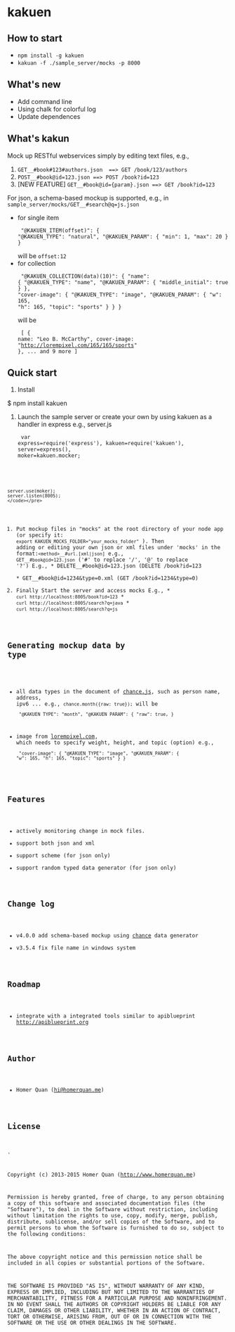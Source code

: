 # kakuen

## How to start

* `npm install -g kakuen`
* `kakuan -f ./sample_server/mocks -p 8000` 

## What's new

* Add command line 
* Using chalk for colorful log
* Update dependences

## What's kakun

Mock up RESTful webservices simply by editing text files, e.g., 
  1. `GET__#book#123#authors.json  ==> GET /book/123/authors`
  2. `POST__#book@id=123.json ==> POST /book?id=123`
  3. [NEW FEATURE] `GET__#book@id={param}.json ==> GET /book?id=123`
  
For json, a schema-based mockup is supported, e.g., in ``sample_server/mocks/GET__#search@q=js.json``
  * for single item <pre><code>
		"@KAKUEN_ITEM(offset)": {
			"@KAKUEN_TYPE": "natural",
			"@KAKUEN_PARAM": {
				"min": 1,
				"max": 20
			}
		}
  </code></pre>
  will be ``offset:12``
  * for collection <pre><code>
       "@KAKUEN_COLLECTION(data)(10)": {
		"name": {
			"@KAKUEN_TYPE": "name",
			"@KAKUEN_PARAM": {
				"middle_initial": true
			}
		},
		"cover-image": {
			"@KAKUEN_TYPE": "image",
			"@KAKUEN_PARAM": {
				"w": 165,
				"h": 165,
				"topic": "sports"
			}
		}
	}
  </code></pre>
  will be <pre><code>
   [
     {
      name: "Leo B. McCarthy",
      cover-image: "http://lorempixel.com/165/165/sports"
     },
     ... and 9 more
   ]
  </code></pre>

## Quick start

  1. Install

   $ npm install kakuen

  1. Launch the sample server or create your own by using kakuen as a handler in express e.g., server.js <pre><code>
    var express=require('express'),
    kakuen=require('kakuen'),
    server=express(),
    moker=kakuen.mocker;

    server.use(moker);
    server.listen(8005);
    </code></pre>
  1. Put mockup files in "mocks" at the root directory of your node app (or specify it: `` export KAKUEN_MOCKS_FOLDER="your_mocks_folder" `` ). Then adding or editing your own json or xml files under 'mocks' in the format:``<method>__#url.[xml|json]`` e.g., ``GET__#book@id=123.json`` ('#' to replace '/', '@' to replace '?')
    E.g., 
    * DELETE__#book@id=123.json     (DELETE /book?id=123   
    * GET__#book@id=1234&type=0.xml (GET /book?id=1234&type=0)  
  1. Finally Start the server and access mocks
    E.g.,
    * ``curl http://localhost:8005/book?id=123``
    * ``curl http://localhost:8005/search?q=java``
    * ``curl http://localhost:8005/search?q=js``

## Generating mockup data by type
  * all data types in the document of [chance.js](http://chancejs.com/), such as person name, address, ipv6 ...
    e.g., 
    ``chance.month({raw: true});`` 
    will be <pre><code>
       "@KAKUEN_TYPE": "month",
       "@KAKUEN_PARAM": {
	   "raw": true,
       }
    </code></pre>
    
  * image from [lorempixel.com](http://lorempixel.com), which needs to specify weight, height, and topic (option) e.g.,    <pre><code>
   "cover-image": {
	"@KAKUEN_TYPE": "image",
	"@KAKUEN_PARAM": {
		"w": 165,
		"h": 165,
		"topic": "sports"
	}
   }
   </code></pre>
  

## Features
  
  * actively monitoring change in mock files.
  * support both json and xml 
  * support scheme (for json only)
  * support random typed data generator (for json only)
  
## Change log
  * v4.0.0 add schema-based mockup using [chance](http://chancejs.com/) data generator
  * v3.5.4 fix file name in windows system  

## Roadmap
  * integrate with a integrated tools similar to apiblueprint http://apiblueprint.org

## Author
  * Homer Quan (hi@homerquan.me)

## License
.

Copyright (c) 2013-2015 Homer Quan (http://www.homerquan.me)

Permission is hereby granted, free of charge, to any person obtaining a copy of
this software and associated documentation files (the "Software"), to deal in
the Software without restriction, including without limitation the rights to
use, copy, modify, merge, publish, distribute, sublicense, and/or sell copies
of the Software, and to permit persons to whom the Software is furnished to do
so, subject to the following conditions:

The above copyright notice and this permission notice shall be included in all
copies or substantial portions of the Software.

THE SOFTWARE IS PROVIDED "AS IS", WITHOUT WARRANTY OF ANY KIND, EXPRESS OR
IMPLIED, INCLUDING BUT NOT LIMITED TO THE WARRANTIES OF MERCHANTABILITY,
FITNESS FOR A PARTICULAR PURPOSE AND NONINFRINGEMENT. IN NO EVENT SHALL THE
AUTHORS OR COPYRIGHT HOLDERS BE LIABLE FOR ANY CLAIM, DAMAGES OR OTHER
LIABILITY, WHETHER IN AN ACTION OF CONTRACT, TORT OR OTHERWISE, ARISING FROM,
OUT OF OR IN CONNECTION WITH THE SOFTWARE OR THE USE OR OTHER DEALINGS IN THE
SOFTWARE.
